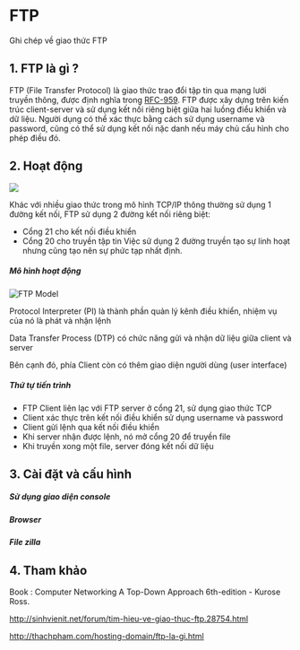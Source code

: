 # FTP
Ghi chép về giao thức FTP

## 1. FTP là gì ?
FTP (File Transfer Protocol) là giao thức trao đổi tập tin qua mạng lưới truyền thông, được định nghĩa trong [RFC-959](https://tools.ietf.org/html/rfc959). FTP được xây dựng trên kiến trúc client-server và sử dụng kết nối riêng biệt giữa hai luồng điểu khiển và dữ liệu. Người dụng có thể xác thực bằng cách sử dụng username và password, cũng có thể sử dụng kết nối nặc danh nếu máy chủ cấu hình cho phép điều đó.

## 2. Hoạt động 

<img src="http://i.imgur.com/V0yYH2j.png">

Khác với nhiều giao thức trong mô hình TCP/IP thông thường sử dụng 1 đường kết nối, FTP sử dụng 2 đường kết nối riêng biệt:
- Cổng 21 cho kết nối điều khiển
- Cổng 20 cho truyền tập tin
Việc sử dụng 2 đường truyền tạo sự linh hoạt nhưng cũng tạo nên sự phức tạp nhất định.

##### Mô hình hoạt động 

<img src="http://users.skynet.be/spouseele/FTP/FTP-overview.gif" alt="FTP Model">

Protocol Interpreter (PI) là thành phần quản lý kênh điều khiển, nhiệm vụ của nó là phát và nhận lệnh

Data Transfer Process (DTP) có chức năng gửi và nhận dữ liệu giữa client và server

Bên cạnh đó, phía Client còn có thêm giao diện người dùng (user interface)

##### Thứ tự tiến trình 

- FTP Client liên lạc với FTP server ở cổng 21, sử dụng giao thức TCP 
- Client xác thực trên kết nối điều khiển sử dụng username và password
- Client gửi lệnh qua kết nối điều khiển 
- Khi server nhận được lệnh, nó mở cổng 20 để truyền file
- Khi truyền xong một file, server đóng kết nối dữ liệu


## 3. Cài đặt và cấu hình 

##### Sử dụng giao diện console


##### Browser


##### File zilla


## 4. Tham khảo

Book : Computer Networking A Top-Down Approach 6th-edition - Kurose Ross.

http://sinhvienit.net/forum/tim-hieu-ve-giao-thuc-ftp.28754.html

http://thachpham.com/hosting-domain/ftp-la-gi.html

